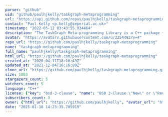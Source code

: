 ```yaml
---
parser: "github"
uid: "github/paulhjkelly/taskgraph-metaprogramming"
url: "https://api.github.com/repos/paulhjkelly/taskgraph-metaprogramming"
contact: "Paul Kelly <p.kelly@imperial.ac.uk>"
timestamp: "2022-05-12 03:43:55.934464"
description: "The TaskGraph Meta-programming Library is a C++ package that supports run-time code generation - programs that generate code on the fly, then execute it.  And having built a piece of code, you can apply various transformations to it (such as loop interchange and tiling)."
avatar: "https://avatars.githubusercontent.com/u/2254492?v=4"
repo_url: "https://github.com/paulhjkelly/taskgraph-metaprogramming"
name: "taskgraph-metaprogramming"
full_name: "paulhjkelly/taskgraph-metaprogramming"
html_url: "https://github.com/paulhjkelly/taskgraph-metaprogramming"
created_at: "2020-04-11T18:16:49Z"
updated_at: "2021-12-04T16:16:09Z"
clone_url: "https://github.com/paulhjkelly/taskgraph-metaprogramming.git"
size: 1803
stargazers_count: 5
watchers_count: 5
language: "C++"
license: {"key": "bsd-3-clause", "name": "BSD 3-Clause \"New\" or \"Revised\" License", "spdx_id": "BSD-3-Clause", "url": "https://api.github.com/licenses/bsd-3-clause", "node_id": "MDc6TGljZW5zZTU="}
subscribers_count: 3
owner: {"html_url": "https://github.com/paulhjkelly", "avatar_url": "https://avatars.githubusercontent.com/u/2254492?v=4", "login": "paulhjkelly", "type": "User"}
date: "2025-01-18 14:23:35.705919"
---
```

